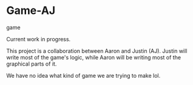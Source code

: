 # Game-AJ
game

Current work in progress.

This project is a collaboration between Aaron and Justin (AJ).
Justin will write most of the game's logic, while Aaron will be writing most of the graphical parts of it. 

We have no idea what kind of game we are trying to make lol. 
